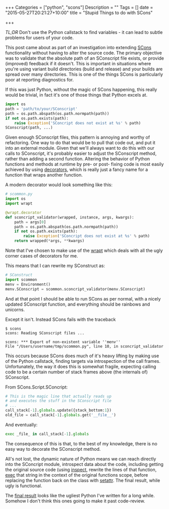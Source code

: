 +++
Categories = ["python", "scons"]
Description = ""
Tags = []
date = "2015-05-27T20:21:27+10:00"
title = "Stupid Things to do with SCons"

+++

*TL;DR* Don't use the Python callstack to find variables - it can lead to subtle problems for users of your code.

This post came about as part of an investigation into extending [SCons](http://www.scons.org/) functionality without having to alter the source code. The primary objective was to validate that the absolute path of an SConscript file exists, or provide (improved) feedback if it doesn't. This is important in situations where you're using variant build directories (build and release) and your builds are spread over many directories.  This is one of the things SCons is particularly poor at reporting diagnostics for. 

If this was just Python, without the magic of SCons happening, this really would be trivial, in fact it's one of those things that Python excels at.

```python
import os
path = 'path/to/your/SConscript'
path = os.path.abspath(os.path.normpath(path))
if not os.path.exists(path):
    raise Exception('SConcript does not exist at %s' % path)
SConscript(path, ...)
```

Given enough SConscript files, this pattern is annoying and worthy of refactoring. One way to do that would be to pull that code out, and put it into an external module. Given that we'll always want to do this with our calls to SConscript, it's probably easier to adjust the SConscript method, rather than adding a second function. Altering the behavior of Python functions and methods at runtime by pre- or post- fixing code is most easily achieved by using [decorators](https://wiki.python.org/moin/PythonDecorators), which is really just a fancy name for a function that wraps another function.

A modern decorator would look something like this:

```python
# scommon.py
import os
import wrapt

@wrapt.decorator
def sconcript_validator(wrapped, instance, args, kwargs):
    path = args[0]
    path = os.path.abspath(os.path.normpath(path))
    if not os.path.exists(path):
        raise Exception('SConcript does not exist at %s' % path)
    return wrapped(*args, **kwargs)
```

Note that I've chosen to make use of the [wrapt](https://github.com/GrahamDumpleton/wrapt) which deals with all the ugly corner cases of decorators for me. 

This means that I can rewrite my SConstruct as:

```python
# SConstruct
import scommon 
menv = Environment()
menv.SConscript = scommon.sconcript_validator(menv.SConscript)
```

And at that point I should be able to run SCons as per normal, with a nicely updated SConscript function, and everything should be rainbows and unicorns.

Except it isn't. Instead SCons fails with the traceback

```shell
$ scons
scons: Reading SConscript files ...

scons: *** Export of non-existent variable ''menv''
File "/Users/username/tmp/scommon.py", line 10, in sconcript_validator
```

This occurs because SCons does much of it's heavy lifting by making use of the Python callstack, finding targets via introspection of the call frames. Unfortunately, the way it does this is somewhat fragile, expecting calling code to be a certain number of stack frames above (the internals of) SConscript. 

From SCons.Script.SConcript:

```python
# This is the magic line that actually reads up
# and executes the stuff in the SConscript file
# ...
call_stack[-1].globals.update({stack_bottom:1})
old_file = call_stack[-1].globals.get('__file__')
```

And eventually:

```python
exec _file_ in call_stack[-1].globals
```

The consequence of this is that, to the best of my knowledge, there is no easy way to decorate the SConscript method. 

All's not lost, the dynamic nature of Python means we can reach directly into the SConcript module, introspect data about the code, including getting the original source code (using [inspect](https://docs.python.org/2/library/inspect.html), rewrite the lines of that function, [exec](https://docs.python.org/2/reference/simple_stmts.html#exec) that string in the context of the original functions scope, before replacing the function back on the class with [setattr](https://docs.python.org/2/library/functions.html#setattr). The final result, while ugly is functional.

The [final result](https://gist.github.com/AndrewWalker/d9d74f5f46651c6607b4)
looks like the ugliest Python I've written for a long while. Somehow I don't
think this ones going to make it past code-review.


